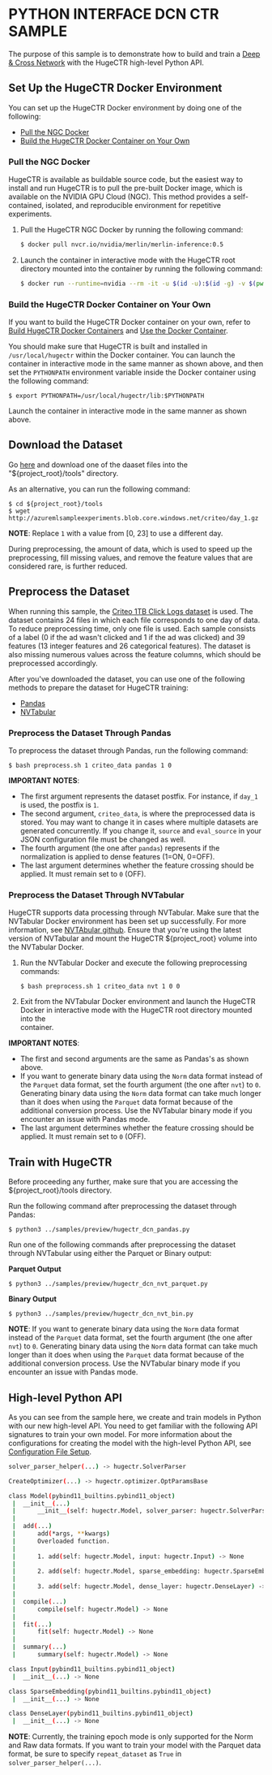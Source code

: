 # PYTHON INTERFACE DCN CTR SAMPLE #
The purpose of this sample is to demonstrate how to build and train a [Deep & Cross Network](https://arxiv.org/pdf/1708.05123.pdf) with the HugeCTR high-level Python API.

## Set Up the HugeCTR Docker Environment ##
You can set up the HugeCTR Docker environment by doing one of the following:
- [Pull the NGC Docker](#pull-the-ngc-docker)
- [Build the HugeCTR Docker Container on Your Own](#build-the-hugectr-docker-container-on-your-own)

### Pull the NGC Docker ###
HugeCTR is available as buildable source code, but the easiest way to install and run HugeCTR is to pull the pre-built Docker image, which is available on the NVIDIA GPU Cloud (NGC). This method provides a self-contained, isolated, and reproducible environment for repetitive experiments.

1. Pull the HugeCTR NGC Docker by running the following command:
   ```bash
   $ docker pull nvcr.io/nvidia/merlin/merlin-inference:0.5
   ```
2. Launch the container in interactive mode with the HugeCTR root directory mounted into the container by running the following command:
   ```bash
   $ docker run --runtime=nvidia --rm -it -u $(id -u):$(id -g) -v $(pwd):/hugectr -w /hugectr nvcr.io/nvidia/merlin/merlin-inference:0.5
   ```

### Build the HugeCTR Docker Container on Your Own ###
If you want to build the HugeCTR Docker container on your own, refer to [Build HugeCTR Docker Containers](../../tools/dockerfiles#build-container-for-model-training) and [Use the Docker Container](../docs/mainpage.md#use-docker-container).

You should make sure that HugeCTR is built and installed in `/usr/local/hugectr` within the Docker container. You can launch the container in interactive mode in the same manner as shown above, and then set the `PYTHONPATH` environment variable inside the Docker container using the following command:
```shell
$ export PYTHONPATH=/usr/local/hugectr/lib:$PYTHONPATH
``` 

Launch the container in interactive mode in the same manner as shown above.

## Download the Dataset ##
Go [here](https://ailab.criteo.com/download-criteo-1tb-click-logs-dataset/) and download one of the daaset files into the "${project_root}/tools" directory.

As an alternative, you can run the following command:
```
$ cd ${project_root}/tools
$ wget http://azuremlsampleexperiments.blob.core.windows.net/criteo/day_1.gz
```

**NOTE**: Replace `1` with a value from [0, 23] to use a different day.

During preprocessing, the amount of data, which is used to speed up the preprocessing, fill missing values, and remove the feature values that are considered rare, is further reduced.

## Preprocess the Dataset ##
When running this sample, the [Criteo 1TB Click Logs dataset](https://ailab.criteo.com/download-criteo-1tb-click-logs-dataset/) is used. The dataset contains 24 files in which each file corresponds to one day of data. To reduce preprocessing time, only one file is used. Each sample consists of a label (0 if the ad wasn't clicked and 1 if the ad was clicked) and 39 features (13 integer features and 26 categorical features). The dataset is also missing numerous values across the feature columns, which should be preprocessed accordingly.

After you've downloaded the dataset, you can use one of the following methods to prepare the dataset for HugeCTR training:
- [Pandas](#preprocess-the-dataset-through-pandas)
- [NVTabular](#preprocess-the-dataset-through-nvtabular)

### Preprocess the Dataset Through Pandas ###
To preprocess the dataset through Pandas, run the following command:
```shell
$ bash preprocess.sh 1 criteo_data pandas 1 0
```

**IMPORTANT NOTES**:
- The first argument represents the dataset postfix. For instance, if `day_1` is used, the postfix is `1`.
- The second argument, `criteo_data`, is where the preprocessed data is stored. You may want to change it in cases where multiple datasets are generated concurrently. If you change it, `source` and `eval_source` in your JSON configuration file must be changed as well.
- The fourth argument (the one after `pandas`) represents if the normalization is applied to dense features (1=ON, 0=OFF).
- The last argument determines whether the feature crossing should be applied. It must remain set to `0` (OFF).

### Preprocess the Dataset Through NVTabular ###
HugeCTR supports data processing through NVTabular. Make sure that the NVTabular Docker environment has been set up successfully. For more information, see [NVTAbular github](https://github.com/NVIDIA/NVTabular). Ensure that you're using the latest version of NVTabular and mount the HugeCTR ${project_root} volume into the NVTabular Docker.

1. Run the NVTabular Docker and execute the following preprocessing commands:
   ```shell
   $ bash preprocess.sh 1 criteo_data nvt 1 0 0
   ```
2. Exit from the NVTabular Docker environment and launch the HugeCTR Docker in interactive mode with the HugeCTR root directory mounted into the  
   container.

**IMPORTANT NOTES**: 
- The first and second arguments are the same as Pandas's as shown above.
- If you want to generate binary data using the `Norm` data format instead of the `Parquet` data format, set the fourth argument (the one after `nvt`) to `0`. Generating binary data using the `Norm` data format can take much longer than it does when using the `Parquet` data format because of the additional conversion process. Use the NVTabular binary mode if you encounter an issue with Pandas mode.
- The last argument determines whether the feature crossing should be applied. It must remain set to `0` (OFF).

## Train with HugeCTR ##
Before proceeding any further, make sure that you are accessing the ${project_root}/tools directory.

Run the following command after preprocessing the dataset through Pandas:
```shell
$ python3 ../samples/preview/hugectr_dcn_pandas.py
```

Run one of the following commands after preprocessing the dataset through NVTabular using either the Parquet or Binary output:

**Parquet Output**
```shell
$ python3 ../samples/preview/hugectr_dcn_nvt_parquet.py
```

**Binary Output**
```shell
$ python3 ../samples/preview/hugectr_dcn_nvt_bin.py
```

**NOTE**: If you want to generate binary data using the `Norm` data format instead of the `Parquet` data format, set the fourth argument (the one after `nvt`) to `0`. Generating binary data using the `Norm` data format can take much longer than it does when using the `Parquet` data format because of the additional conversion process. Use the NVTabular binary mode if you encounter an issue with Pandas mode.

## High-level Python API ##
As you can see from the sample here, we create and train models in Python with our new high-level API. You need to get familiar with the following API signatures to train your own model. For more information about the configurations for creating the model with the high-level Python API, see [Configuration File Setup](https://gitlab-master.nvidia.com/dl/hugectr/hugectr/-/blob/v3.0-integration/docs/configuration_file_setup.md).

```bash
solver_parser_helper(...) -> hugectr.SolverParser
```

```bash
CreateOptimizer(...) -> hugectr.optimizer.OptParamsBase
```

```bash
class Model(pybind11_builtins.pybind11_object)
 |  __init__(...)
 |      __init__(self: hugectr.Model, solver_parser: hugectr.SolverParser, opt_params: hugectr.optimizer.OptParamsBase) -> None
 |
 |  add(...)
 |      add(*args, **kwargs)
 |      Overloaded function.
 |
 |      1. add(self: hugectr.Model, input: hugectr.Input) -> None
 |
 |      2. add(self: hugectr.Model, sparse_embedding: hugectr.SparseEmbedding) -> None
 |
 |      3. add(self: hugectr.Model, dense_layer: hugectr.DenseLayer) -> None
 |
 |  compile(...)
 |      compile(self: hugectr.Model) -> None
 |
 |  fit(...)
 |      fit(self: hugectr.Model) -> None
 |
 |  summary(...)
 |      summary(self: hugectr.Model) -> None

```

```bash
class Input(pybind11_builtins.pybind11_object)
 |  __init__(...) -> None
```

```bash
class SparseEmbedding(pybind11_builtins.pybind11_object)
 |  __init__(...) -> None
```

```bash
class DenseLayer(pybind11_builtins.pybind11_object)
 |  __init__(...) -> None
```

**NOTE**: Currently, the training epoch mode is only supported for the Norm and Raw data formats. If you want to train your model with the Parquet data format, be sure to specify `repeat_dataset` as `True` in `solver_parser_helper(...)`.
